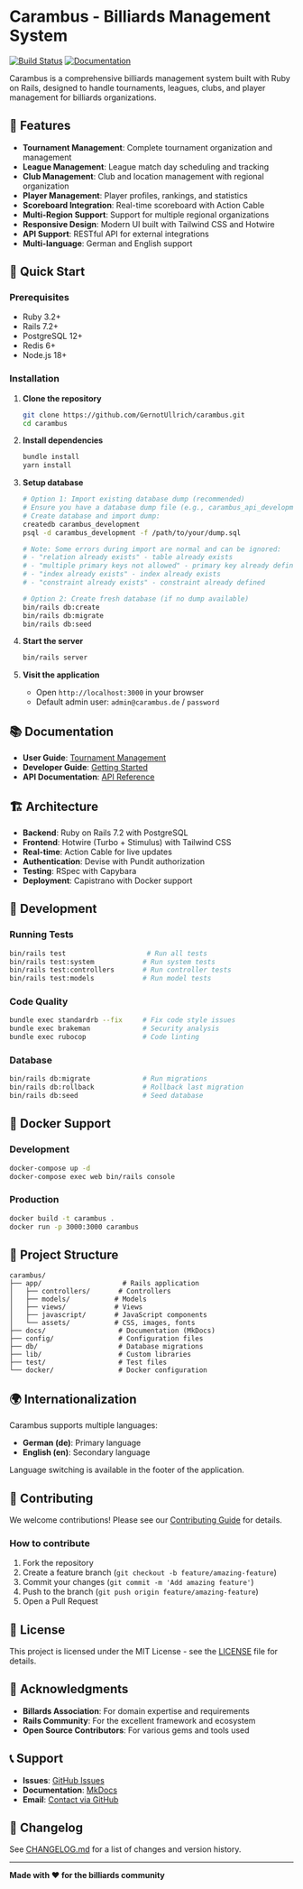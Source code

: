 # Carambus - Billiards Management System

[![Build Status](https://github.com/GernotUllrich/carambus/workflows/Build%20and%20Deploy%20Documentation/badge.svg)](https://github.com/GernotUllrich/carambus/actions)
[![Documentation](https://img.shields.io/badge/docs-mkdocs-blue.svg)](https://gernotullrich.github.io/carambus/)

Carambus is a comprehensive billiards management system built with Ruby on Rails, designed to handle tournaments, leagues, clubs, and player management for billiards organizations.

## 🌟 Features

- **Tournament Management**: Complete tournament organization and management
- **League Management**: League match day scheduling and tracking
- **Club Management**: Club and location management with regional organization
- **Player Management**: Player profiles, rankings, and statistics
- **Scoreboard Integration**: Real-time scoreboard with Action Cable
- **Multi-Region Support**: Support for multiple regional organizations
- **Responsive Design**: Modern UI built with Tailwind CSS and Hotwire
- **API Support**: RESTful API for external integrations
- **Multi-language**: German and English support

## 🚀 Quick Start

### Prerequisites

- Ruby 3.2+
- Rails 7.2+
- PostgreSQL 12+
- Redis 6+
- Node.js 18+

### Installation

1. **Clone the repository**
   ```bash
   git clone https://github.com/GernotUllrich/carambus.git
   cd carambus
   ```

2. **Install dependencies**
   ```bash
   bundle install
   yarn install
   ```

3. **Setup database**
   ```bash
   # Option 1: Import existing database dump (recommended)
   # Ensure you have a database dump file (e.g., carambus_api_development_YYYYMMDD_HHMMSS.sql)
   # Create database and import dump:
   createdb carambus_development
   psql -d carambus_development -f /path/to/your/dump.sql
   
   # Note: Some errors during import are normal and can be ignored:
   # - "relation already exists" - table already exists
   # - "multiple primary keys not allowed" - primary key already defined
   # - "index already exists" - index already exists
   # - "constraint already exists" - constraint already defined
   
   # Option 2: Create fresh database (if no dump available)
   bin/rails db:create
   bin/rails db:migrate
   bin/rails db:seed
   ```

4. **Start the server**
   ```bash
   bin/rails server
   ```

5. **Visit the application**
   - Open `http://localhost:3000` in your browser
   - Default admin user: `admin@carambus.de` / `password`

## 📚 Documentation

- **User Guide**: [Tournament Management](https://gernotullrich.github.io/carambus/de/user_guide/tournament/)
- **Developer Guide**: [Getting Started](https://gernotullrich.github.io/carambus/de/developer_guide/getting_started/)
- **API Documentation**: [API Reference](https://gernotullrich.github.io/carambus/de/reference/api/)

## 🏗️ Architecture

- **Backend**: Ruby on Rails 7.2 with PostgreSQL
- **Frontend**: Hotwire (Turbo + Stimulus) with Tailwind CSS
- **Real-time**: Action Cable for live updates
- **Authentication**: Devise with Pundit authorization
- **Testing**: RSpec with Capybara
- **Deployment**: Capistrano with Docker support

## 🔧 Development

### Running Tests
```bash
bin/rails test                    # Run all tests
bin/rails test:system            # Run system tests
bin/rails test:controllers       # Run controller tests
bin/rails test:models            # Run model tests
```

### Code Quality
```bash
bundle exec standardrb --fix     # Fix code style issues
bundle exec brakeman             # Security analysis
bundle exec rubocop              # Code linting
```

### Database
```bash
bin/rails db:migrate             # Run migrations
bin/rails db:rollback            # Rollback last migration
bin/rails db:seed                # Seed database
```

## 🐳 Docker Support

### Development
```bash
docker-compose up -d
docker-compose exec web bin/rails console
```

### Production
```bash
docker build -t carambus .
docker run -p 3000:3000 carambus
```

## 📁 Project Structure

```
carambus/
├── app/                    # Rails application
│   ├── controllers/       # Controllers
│   ├── models/           # Models
│   ├── views/            # Views
│   ├── javascript/       # JavaScript components
│   └── assets/           # CSS, images, fonts
├── docs/                  # Documentation (MkDocs)
├── config/                # Configuration files
├── db/                    # Database migrations
├── lib/                   # Custom libraries
├── test/                  # Test files
└── docker/                # Docker configuration
```

## 🌍 Internationalization

Carambus supports multiple languages:
- **German (de)**: Primary language
- **English (en)**: Secondary language

Language switching is available in the footer of the application.

## 🤝 Contributing

We welcome contributions! Please see our [Contributing Guide](CONTRIBUTING.md) for details.

### How to contribute

1. Fork the repository
2. Create a feature branch (`git checkout -b feature/amazing-feature`)
3. Commit your changes (`git commit -m 'Add amazing feature'`)
4. Push to the branch (`git push origin feature/amazing-feature`)
5. Open a Pull Request

## 📄 License

This project is licensed under the MIT License - see the [LICENSE](LICENSE) file for details.

## 🙏 Acknowledgments

- **Billards Association**: For domain expertise and requirements
- **Rails Community**: For the excellent framework and ecosystem
- **Open Source Contributors**: For various gems and tools used

## 📞 Support

- **Issues**: [GitHub Issues](https://github.com/GernotUllrich/carambus/issues)
- **Documentation**: [MkDocs](https://gernotullrich.github.io/carambus-docs/)
- **Email**: [Contact via GitHub](https://github.com/GernotUllrich)

## 🔄 Changelog

See [CHANGELOG.md](docs/changelog/CHANGELOG.md) for a list of changes and version history.

---

**Made with ❤️ for the billiards community** 